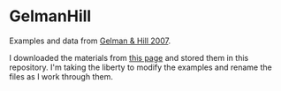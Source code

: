 # GelmanHill

Examples and data from [Gelman &amp; Hill 2007](http://amzn.to/1P7BUME).

I downloaded the materials from [this page](http://www.stat.columbia.edu/~gelman/arm/software/) and stored them in this repository. I'm taking the liberty to modify the examples and rename the files as I work through them.
